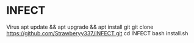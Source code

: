 # INFECT
Virus
apt update && apt upgrade && apt install git
git clone https://github.com/Strawberyy337/INFECT.git
cd INFECT
bash install.sh
